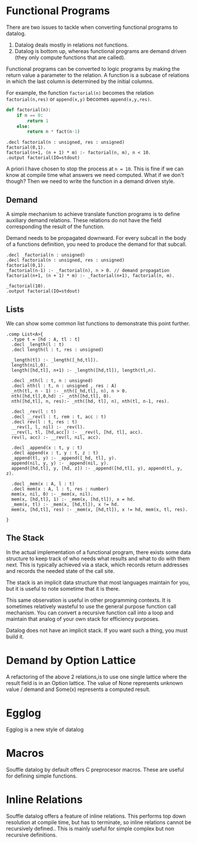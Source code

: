 # Functional Programs

There are two issues to tackle when converting functional programs to datalog.

1. Datalog deals mostly in relations not functions.
2. Datalog is bottom up, whereas functional programs are demand driven (they only compute functions that are called).


Functional programs can be converted to logic programs by making the return value a parameter to the relation. A function is a subcase of relations in which the last column is determined by the initial columns.

For example, the function `factorial(n)` becomes the relation `factorial(n,res)` or `append(x,y)` becomes `append(x,y,res)`.

```python
def factorial(n):
    if n == 0:
        return 1
    else:
        return n * fact(n-1)
```


```souffle
.decl factorial(n : unsigned, res : unsigned)
factorial(0,1).
factorial(n+1, (n + 1) * m) :- factorial(n, m), n < 10.
.output factorial(IO=stdout)
```

A priori I have chosen to stop the process at `n = 10`. This is fine if we can know at compile time what answers we need computed. What if we don't though? Then we need to write the function in a demand driven style.

## Demand
A simple mechanism to achieve translate function programs is to define auxiliary demand relations. These relations do not have the field corresponding the result of the function.

Demand needs to be propagated downward. For every subcall in the body of a functions definition, you need to produce the demand for that subcall.

```souffle,editable
.decl _factorial(n : unsigned)
.decl factorial(n : unsigned, res : unsigned)
factorial(0,1).
_factorial(n-1) :- _factorial(n), n > 0. // demand propagation
factorial(n+1, (n + 1) * m) :- _factorial(n+1), factorial(n, m).

_factorial(10).
.output factorial(IO=stdout)
```

## Lists
We can show some common list functions to demonstrate this point further.

```souffle
.comp List<A>{
  .type t = [hd : A, tl : t]
  .decl _length(l : t)
  .decl length(l : t, res : unsigned)
  
  _length(tl) :- _length([_hd,tl]).
  length(nil,0).
  length([hd,tl], n+1) :- _length([hd,tl]), length(tl,n).

  .decl _nth(l : t, n : unsigned)
  .decl nth(l : t, n : unsigned , res : A)
  _nth(tl, n - 1) :- _nth([_hd,tl], n), n > 0.
  nth([hd,tl],0,hd) :- _nth([hd,tl], 0).
  nth([hd,tl], n, res):- _nth([hd, tl], n), nth(tl, n-1, res).

  .decl _rev(l : t)
  .decl __rev(l : t, rem : t, acc : t)
  .decl rev(l : t, res : t)
  __rev(l, l, nil) :- _rev(l).
  __rev(l, tl, [hd,acc]) :- __rev(l, [hd, tl], acc).
  rev(l, acc) :- __rev(l, nil, acc).

  .decl _append(x : t, y : t)
  .decl append(x : t, y : t, z : t)
  _append(tl, y) :- _append([_hd, tl], y).
  append(nil, y, y) :- _append(nil, y).
  append([hd,tl], y, [hd, z]) :- _append([hd,tl], y), append(tl, y, z).

  .decl _mem(x : A, l : t)
  .decl mem(x : A, l : t, res : number)
  mem(x, nil, 0) :- _mem(x, nil).
  mem(x, [hd,tl], 1) :- _mem(x, [hd,tl]), x = hd.
  _mem(x, tl) :- _mem(x, [hd,tl]), x != hd.
  mem(x, [hd,tl], res) :- _mem(x, [hd,tl]), x != hd, mem(x, tl, res).

}
```

## The Stack
In the actual implementation of a functional program, there exists some data structure to keep track of who needs what results and what to do with them next. This is typically achieved via a stack, which records return addresses and records the needed state of the call site.

The stack is an implicit data structure that most languages maintain for you, but it is useful to note sometime that it is there.

This same observation is useful in other programming contexts. It is sometimes relatively wasteful to use the general purpose function call mechanism. You can convert a recursive function call into a loop and maintain that analog of your own stack for efficiency purposes.

Datalog does not have an implicit stack. If you want such a thing, you must build it.


# Demand by Option Lattice
A refactoring of the above 2 relations,is to use one single lattice where the result field is in an Option lattice. The value of None represents unknown value / demand and Some(x) represents a computed result.


# Egglog
Egglog is a new style of datalog

# Macros
Souffle datalog by default offers C preprocesor macros. These are useful for defining simple functions.

# Inline Relations
Souffle datalog offers a feature of inline relations. This performs top down resolution at compile time, but has to terminate, so inline relations cannot be recursively defined.. This is mainly useful for simple complex but non recursive definitions.